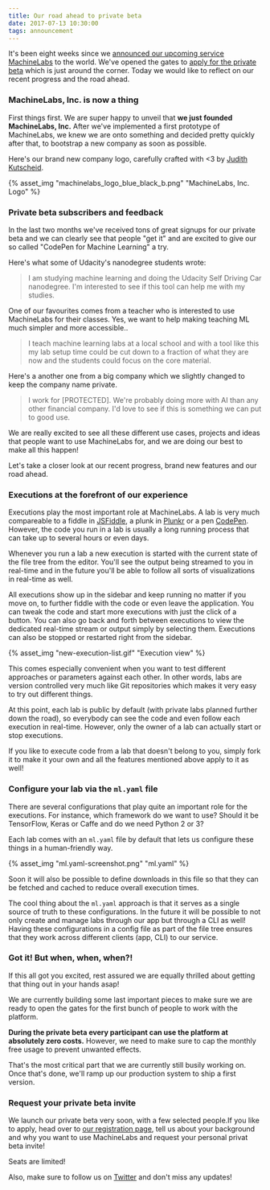 ```yaml
---
title: Our road ahead to private beta
date: 2017-07-13 10:30:00
tags: announcement
---
```



It's been eight weeks since we [announced our upcoming service MachineLabs](/2017/05/11/introducing-machinelabs) to the world. We've opened the gates to [apply for the private beta](https://get.machinelabs.ai ) which is just around the corner. Today we would like to reflect on our recent progress and the road ahead.

<!-- more -->

### MachineLabs, Inc. is now a thing

First things first. We are super happy to unveil that **we just founded MachineLabs, Inc.** After we've implemented a first prototype of MachineLabs, we knew we are onto something and decided pretty quickly after that, to bootstrap a new company as soon as possible. 

Here's our brand new company logo, carefully crafted with <3 by [Judith Kutscheid](http://www.judithkutscheid.de).

{% asset_img "machinelabs_logo_blue_black_b.png" "MachineLabs, Inc. Logo" %}

### Private beta subscribers and feedback

In the last two months we've received tons of great signups for our private beta and we can clearly see that people "get it" and are excited to give our so called "CodePen for Machine Learning" a try.

Here's what some of Udacity's nanodegree students wrote:

>I am studying machine learning and doing the Udacity Self Driving Car nanodegree. I'm interested to see if this tool can help me with my studies.

One of our favourites comes from a teacher who is interested to use MachineLabs for their classes. Yes, we want to help making teaching ML much simpler and more accessible..

>I teach machine learning labs at a local school and with a tool like this my lab setup time could be cut down to a fraction of what they are now and the students could focus on the core material.

Here's a another one from a big company which we slightly changed to keep the company name private.

>	I work for [PROTECTED]. We're probably doing more with AI than any other financial company. I'd love to see if this is something we can put to good use.

We are really excited to see all these different use cases, projects and ideas that people want to use MachineLabs for, and we are doing our best to make all this happen!

Let's take a closer look at our recent progress, brand new features and our road ahead.

### Executions at the forefront of our experience

Executions play the most important role at MachineLabs. A lab is very much compareable to a fiddle in [JSFiddle](https://jsfiddle.net/), a plunk in [Plunkr](http://plnkr.co/edit/) or a pen [CodePen](https://codepen.io/pen). However, the code you run in a lab is usually a long running process that can take up to several hours or even days.

Whenever you run a lab a new execution is started with the current state of the file tree from the editor. You'll see the output being streamed to you in real-time and in the future you'll be able to follow all sorts of visualizations in real-time as well.

All executions show up in the sidebar and keep running no matter if you move on, to further fiddle with the code or even leave the application. You can tweak the code and start more executions with just the click of a button. You can also go back and forth between executions to view the dedicated real-time stream or output simply by selecting them. Executions can also be stopped or restarted right from the sidebar.

{% asset_img "new-execution-list.gif" "Execution view" %}
<br>

This comes especially convenient when you want to test different approaches or parameters against each other. In other words, labs are version controlled very much like Git repositories which makes it very easy to try out different things. 

At this point, each lab is public by default (with private labs planned further down the road), so everybody can see the code and even follow each execution in real-time. However, only the owner of a lab can actually start or stop executions.

If you like to execute code from a lab that doesn't belong to you, simply fork it to make it your own and all the features mentioned above apply to it as well!

### Configure your lab via the `ml.yaml` file

There are several configurations that play quite an important role for the executions. For instance, which framework do we want to use? Should it be TensorFlow, Keras or Caffe and do we need Python 2 or 3?

Each lab comes with an `ml.yaml` file by default that lets us configure these things in a human-friendly way.

{% asset_img "ml.yaml-screenshot.png" "ml.yaml" %}
<br>

Soon it will also be possible to define downloads in this file so that they can be fetched and cached to reduce overall execution times.

The cool thing about the `ml.yaml` approach is that it serves as a single source of truth to these configurations. In the future it will be possible to not only create and manage labs through our app but through a CLI as well! Having these configurations in a config file as part of the file tree ensures that they work across different clients (app, CLI) to our service.

### Got it! But when, when, when?!

If this all got you excited, rest assured we are equally thrilled about getting that thing out in your hands asap!

We are currently building some last important pieces to make sure we are ready to open the gates for the first bunch of people to work with the platform.

**During the private beta every participant can use the platform at absolutely zero costs.** However, we need to make sure to cap the monthly free usage to prevent unwanted effects.

That's the most critical part that we are currently still busily working on. Once that's done, we'll ramp up our production system to ship a first version.


### Request your private beta invite

We launch our private beta very soon, with a few selected people.If you like to apply, head over to [our registration page](http://get.machinelabs.ai), tell us about your background and why you want to use MachineLabs and request your personal privat beta invite!

Seats are limited!

Also, make sure to follow us on [Twitter](http://twitter.com/machinelabs_ai) and don't miss any updates!

